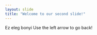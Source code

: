 ```yaml
---
layout: slide
title: "Welcome to our second slide!"
---
```

Ez eleg bonyi
Use the left arrow to go back!

